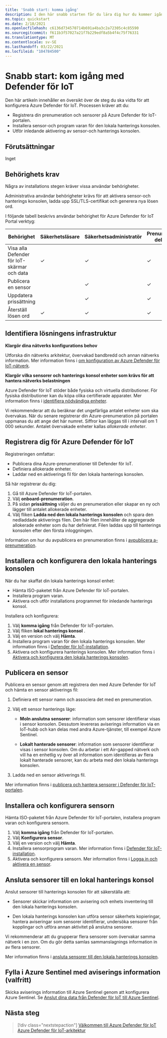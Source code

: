 ```yaml
---
title: 'Snabb start: komma igång'
description: I den här snabb starten får du lära dig hur du kommer igång med att förstå Basic-arbetsflödet för Defender för IoT-distribution.
ms.topic: quickstart
ms.date: 2/18/2021
ms.openlocfilehash: c6136d734570714b691a4ba3c2a72305c4c85590
ms.sourcegitcommit: f611b3f57027a21f7b229edf8a5b4f4c75f76331
ms.translationtype: MT
ms.contentlocale: sv-SE
ms.lasthandoff: 03/22/2021
ms.locfileid: "104784500"
---
```

# <a name="quickstart-get-started-with-defender-for-iot"></a>Snabb start: kom igång med Defender för IoT

Den här artikeln innehåller en översikt över de steg du ska vidta för att konfigurera Azure Defender för IoT. Processen kräver att du:

- Registrera din prenumeration och sensorer på Azure Defender för IoT-portalen.
- Installera sensor-och program varan för den lokala hanterings konsolen.
- Utför inledande aktivering av sensor-och hanterings konsolen.

## <a name="prerequisites"></a>Förutsättningar

Inget

## <a name="permission-requirements"></a>Behörighets krav

Några av installations stegen kräver vissa användar behörigheter.

Administrativa användar behörigheter krävs för att aktivera sensor-och hanterings konsolen, ladda upp SSL/TLS-certifikat och generera nya lösen ord.

I följande tabell beskrivs användar behörighet för Azure Defender för IoT Portal verktyg:

| Behörighet | Säkerhetsläsare | Säkerhetsadministratör | Prenumerations deltagare | Prenumerations ägare |
|--|--|--|--|--|
| Visa alla Defender för IoT-skärmar och data | ✓ | ✓ | ✓ | ✓ |
| Publicera en sensor  |  |  ✓ | ✓ | ✓ |
| Uppdatera prissättning  |  |  ✓ | ✓ | ✓ |
| Återställ lösen ord  | ✓  |  ✓ | ✓ | ✓ |

## <a name="identify-the-solution-infrastructure"></a>Identifiera lösningens infrastruktur

**Klargör dina nätverks konfigurations behov**

Utforska din nätverks arkitektur, övervakad bandbredd och annan nätverks information. Mer information finns i [om konfiguration av Azure Defender för IoT-nätverk](how-to-set-up-your-network.md).

**Klargör vilka sensorer och hanterings konsol enheter som krävs för att hantera nätverks belastningen**

Azure Defender för IoT stöder både fysiska och virtuella distributioner. För fysiska distributioner kan du köpa olika certifierade apparater. Mer information finns i [identifiera nödvändiga enheter](how-to-identify-required-appliances.md).

Vi rekommenderar att du beräknar det ungefärliga antalet enheter som ska övervakas. När du senare registrerar din Azure-prenumeration på portalen uppmanas du att ange det här numret. Siffror kan läggas till i intervall om 1 000 sekunder. Antalet övervakade enheter kallas *allokerade enheter*.

## <a name="register-with-azure-defender-for-iot"></a>Registrera dig för Azure Defender för IoT

Registreringen omfattar:

- Publicera dina Azure-prenumerationer till Defender för IoT.
- Definiera allokerade enheter.
- Laddar ned en aktiverings fil för den lokala hanterings konsolen.

Så här registrerar du dig:

1. Gå till Azure Defender för IoT-portalen.
1. Välj **onboard-prenumeration**.
1. På sidan **prissättning** väljer du en prenumeration eller skapar en ny och lägger till antalet allokerade enheter.
1. Välj fliken **Ladda ned den lokala hanterings konsolen** och spara den nedladdade aktiverings filen. Den här filen innehåller de aggregerade allokerade enheter som du har definierat. Filen laddas upp till hanterings konsolen efter den första inloggningen.

Information om hur du avpublicera en prenumeration finns i [avpublicera a-prenumeration](how-to-manage-sensors-on-the-cloud.md#offboard-a-subscription).

## <a name="install-and-set-up-the-on-premises-management-console"></a>Installera och konfigurera den lokala hanterings konsolen

När du har skaffat din lokala hanterings konsol enhet:

- Hämta ISO-paketet från Azure Defender för IoT-portalen.
- Installera program varan.
- Aktivera och utför installations programmet för inledande hanterings konsol.

Installera och konfigurera:

1. Välj **komma igång** från Defender för IoT-portalen.
1. Välj fliken **lokal hanterings konsol** .
1. Välj en version och välj **Hämta**.
1. Installera program varan för den lokala hanterings konsolen. Mer information finns i [Defender för IoT-installation](how-to-install-software.md).
1. Aktivera och konfigurera hanterings konsolen. Mer information finns i [Aktivera och konfigurera den lokala hanterings konsolen](how-to-activate-and-set-up-your-on-premises-management-console.md).

## <a name="onboard-a-sensor"></a>Publicera en sensor

Publicera en sensor genom att registrera den med Azure Defender för IoT och hämta en sensor aktiverings fil:

1. Definiera ett sensor namn och associera det med en prenumeration.
1. Välj ett sensor hanterings läge:

   - **Moln anslutna sensorer**: information som sensorer identifierar visas i sensor konsolen. Dessutom levereras aviserings information via en IoT-hubb och kan delas med andra Azure-tjänster, till exempel Azure Sentinel.

   - **Lokalt hanterade sensorer**: information som sensorer identifierar visas i sensor konsolen. Om du arbetar i ett Air-gapped nätverk och vill ha en enhetlig vy över all information som identifieras av flera lokalt hanterade sensorer, kan du arbeta med den lokala hanterings konsolen. 

1. Ladda ned en sensor aktiverings fil.

Mer information finns i [publicera och hantera sensorer i Defender för IoT-portalen](how-to-manage-sensors-on-the-cloud.md).

## <a name="install-and-set-up-the-sensor"></a>Installera och konfigurera sensorn

Hämta ISO-paketet från Azure Defender för IoT-portalen, installera program varan och konfigurera sensorn.

1. Välj **komma igång** från Defender för IoT-portalen.
1. Välj **Konfigurera sensor**.
1. Välj en version och välj **Hämta**.
1. Installera sensorprogram varan. Mer information finns i [Defender för IoT-installation](how-to-install-software.md).
1. Aktivera och konfigurera sensorn. Mer information finns i [Logga in och aktivera en sensor](how-to-activate-and-set-up-your-sensor.md).

## <a name="connect-sensors-to-an-on-premises-management-console"></a>Ansluta sensorer till en lokal hanterings konsol

Anslut sensorer till hanterings konsolen för att säkerställa att:

- Sensorer skickar information om avisering och enhets inventering till den lokala hanterings konsolen.

- Den lokala hanterings konsolen kan utföra sensor säkerhets kopieringar, hantera aviseringar som sensorer identifierar, undersöka sensorer från kopplingar och utföra annan aktivitet på anslutna sensorer.

Vi rekommenderar att du grupperar flera sensorer som övervakar samma nätverk i en zon. Om du gör detta samlas sammanslagnings information in av flera sensorer.

Mer information finns i [ansluta sensorer till den lokala hanterings konsolen](how-to-activate-and-set-up-your-on-premises-management-console.md#connect-sensors-to-the-on-premises-management-console).

## <a name="populate-azure-sentinel-with-alert-information-optional"></a>Fylla i Azure Sentinel med aviserings information (valfritt)

Skicka aviserings information till Azure Sentinel genom att konfigurera Azure Sentinel. Se [Anslut dina data från Defender för IoT till Azure Sentinel](how-to-configure-with-sentinel.md).

## <a name="next-steps"></a>Nästa steg

> [!div class="nextstepaction"]
> [Välkommen till Azure Defender för IoT](overview.md) 
>  [Azure Defender för IoT-arkitektur](architecture.md)
